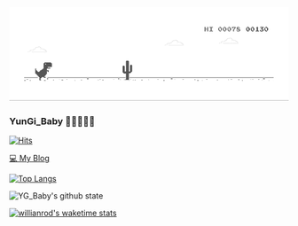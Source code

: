 ![dino.gif](./dino.gif)

### YunGi_Baby 👩‍💻🙆‍♂️👋 
[![Hits](https://hits.seeyoufarm.com/api/count/incr/badge.svg?url=https%3A%2F%2Fgithub.com%2Fgjbae1212%2Fhit-counter&count_bg=%233B3862&title_bg=%23D93A7C&icon=visualstudiocode.svg&icon_color=%23FFFFFF&title=Visit&edge_flat=false)](https://hits.seeyoufarm.com)

[💻 My Blog](https://qmakzl.github.io/)

[![Top Langs](https://github-readme-stats.vercel.app/api/top-langs/?username=qmakzl&layout=compact&theme=radical)](https://github.com/anuraghazra/github-readme-stats)

![YG_Baby's github state](https://github-readme-stats.vercel.app/api?username=qmakzl&show_icons=true&theme=radical)

[![willianrod's waketime stats](https://github-readme-stats.vercel.app/api/waketime?username=eunjin0212&layout=compact&theme=radical)](https://github.com/anuraghazra/github-readme-stats)
